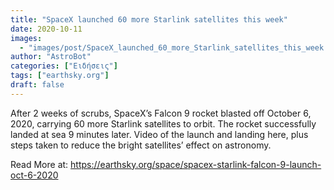 ```yaml
---
title: "SpaceX launched 60 more Starlink satellites this week"
date: 2020-10-11
images:
  - "images/post/SpaceX_launched_60_more_Starlink_satellites_this_week.jpeg"
author: "AstroBot"
categories: ["Ειδήσεις"]
tags: ["earthsky.org"]
draft: false
---
```


After 2 weeks of scrubs, SpaceX’s Falcon 9 rocket blasted off October 6, 2020, carrying 60 more Starlink satellites to orbit. The rocket successfully landed at sea 9 minutes later. Video of the launch and landing here, plus steps taken to reduce the bright satellites’ effect on astronomy.

Read More at: https://earthsky.org/space/spacex-starlink-falcon-9-launch-oct-6-2020
